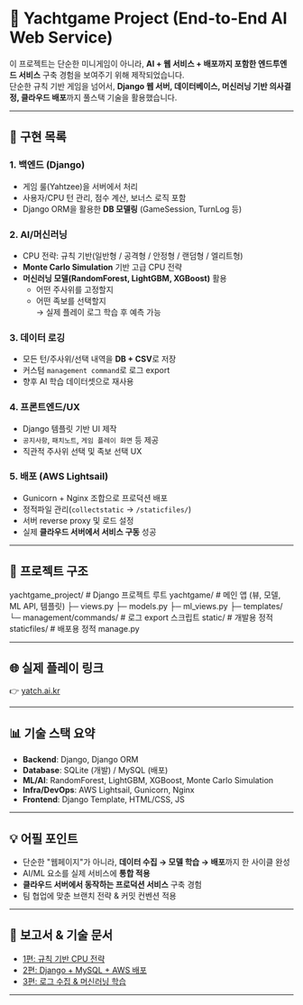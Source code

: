 # 🎲 Yachtgame Project (End-to-End AI Web Service)

이 프로젝트는 단순한 미니게임이 아니라, **AI + 웹 서비스 + 배포까지 포함한 엔드투엔드 서비스** 구축 경험을 보여주기 위해 제작되었습니다.  
단순한 규칙 기반 게임을 넘어서, **Django 웹 서버, 데이터베이스, 머신러닝 기반 의사결정, 클라우드 배포**까지 풀스택 기술을 활용했습니다.  

---

## 🚀 구현 목록

### 1. 백엔드 (Django)
- 게임 룰(Yahtzee)을 서버에서 처리
- 사용자/CPU 턴 관리, 점수 계산, 보너스 로직 포함
- Django ORM을 활용한 **DB 모델링** (GameSession, TurnLog 등)

### 2. AI/머신러닝
- CPU 전략: 규칙 기반(일반형 / 공격형 / 안정형 / 랜덤형 / 엘리트형)
- **Monte Carlo Simulation** 기반 고급 CPU 전략
- **머신러닝 모델(RandomForest, LightGBM, XGBoost)** 활용  
  - 어떤 주사위를 고정할지  
  - 어떤 족보를 선택할지  
  → 실제 플레이 로그 학습 후 예측 가능

### 3. 데이터 로깅
- 모든 턴/주사위/선택 내역을 **DB + CSV**로 저장
- 커스텀 `management command`로 로그 export
- 향후 AI 학습 데이터셋으로 재사용

### 4. 프론트엔드/UX
- Django 템플릿 기반 UI 제작
- `공지사항`, `패치노트`, `게임 플레이 화면` 등 제공
- 직관적 주사위 선택 및 족보 선택 UX

### 5. 배포 (AWS Lightsail)
- Gunicorn + Nginx 조합으로 프로덕션 배포
- 정적파일 관리(`collectstatic` → `/staticfiles/`)
- 서버 reverse proxy 및 로드 설정
- 실제 **클라우드 서버에서 서비스 구동** 성공

---

## 📂 프로젝트 구조
yachtgame_project/ # Django 프로젝트 루트
yachtgame/ # 메인 앱 (뷰, 모델, ML API, 템플릿)
├─ views.py
├─ models.py
├─ ml_views.py
├─ templates/
└─ management/commands/ # 로그 export 스크립트
static/ # 개발용 정적
staticfiles/ # 배포용 정적
manage.py

---

## 🌐 실제 플레이 링크
👉 [yatch.ai.kr](http://yatch.ai.kr)

---

## 📊 기술 스택 요약
- **Backend**: Django, Django ORM  
- **Database**: SQLite (개발) / MySQL (배포)  
- **ML/AI**: RandomForest, LightGBM, XGBoost, Monte Carlo Simulation  
- **Infra/DevOps**: AWS Lightsail, Gunicorn, Nginx  
- **Frontend**: Django Template, HTML/CSS, JS  

---

## 💡 어필 포인트
- 단순한 "웹페이지"가 아니라, **데이터 수집 → 모델 학습 → 배포**까지 한 사이클 완성  
- AI/ML 요소를 실제 서비스에 **통합 적용**  
- **클라우드 서버에서 동작하는 프로덕션 서비스** 구축 경험  
- 팀 협업에 맞춘 브랜치 전략 & 커밋 컨벤션 적용  

---

## 📜 보고서 & 기술 문서
- [1편: 규칙 기반 CPU 전략](https://blog.naver.com/dingo0880/223925538295)  
- [2편: Django + MySQL + AWS 배포](https://blog.naver.com/dingo0880/223977305129)  
- [3편: 로그 수집 & 머신러닝 학습](https://blog.naver.com/dingo0880/223997922387)  

---